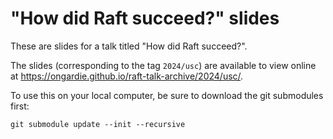 # "How did Raft succeed?" slides

These are slides for a talk titled "How did Raft succeed?".

The slides (corresponding to the tag `2024/usc`) are available to view online
at <https://ongardie.github.io/raft-talk-archive/2024/usc/>.

To use this on your local computer, be sure to download the git submodules
first:

    git submodule update --init --recursive
